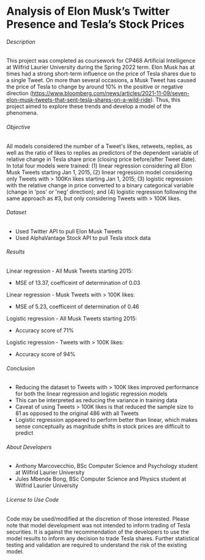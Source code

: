 # Analysis of Elon Musk’s Twitter Presence and Tesla’s Stock Prices

###### Description
This project was completed as coursework for CP468 Artificial Intelligence at Wilfrid Laurier University during the Spring 2022 term. Elon Musk has at times had a strong short-term influence on the price of Tesla shares due to a single Tweet. On more than several occasions, a Musk Tweet has caused the price of Tesla to change by around 10% in the positive or negative direction (https://www.bloomberg.com/news/articles/2021-11-09/seven-elon-musk-tweets-that-sent-tesla-shares-on-a-wild-ride). Thus, this project aimed to explore these trends and develop a model of the phenomena.

###### Objective
All models considered the number of a Tweet's likes, retweets, replies, as well as the ratio of likes to replies as predictors of the dependent variable of relative change in Tesla share price (closing price before/after Tweet date). In total four models were trained: (1) linear regression considering all Elon Musk Tweets starting Jan 1, 2015, (2) linear regression model considering only Tweets with > 100Kn likes starting Jan 1, 2015; (3) logistic regression with the relative change in price converted to a binary categorical variable (change in 'pos' or 'neg' direction); and (4) logistic regression following the same approach as #3, but only considering Tweets with > 100K likes.

###### Dataset
- Used Twitter API to pull Elon Musk Tweets
- Used AlphaVantage Stock API to pull Tesla stock data

###### Results
Linear regression - All Musk Tweets starting 2015:
  - MSE of 13.37, coefficeint of determination of 0.03
 
Linear regression - Musk Tweets with > 100K likes:
  - MSE of 5.23, coefficeint of determination of 0.46
  
Logistic regression - All Musk Tweets starting 2015:
  - Accuracy score of 71%
  
Logistic regression - Tweets with > 100K likes:
  - Accuracy score of 94%

###### Conclusion
- Reducing the dataset to Tweets with > 100K likes improved performance for both the linear regression and logistic regression models
- This can be interpreted as reducing the variance in training data
- Caveat of using Tweets > 100K likes is that reduced the sample size to 81 as opposed to the original 486 with all Tweets
- Logistic regression appeared to perform better than linear, which makes sense conceptually as magnitude shifts in stock prices are difficult to predict

###### About Developers
- Anthony Marcovecchio, BSc Computer Science and Psychology student at Wilfrid Laurier University
- Jules Mbende Bong, BSc Computer Science and Physics student at Wilfrid Laurier University

###### License to Use Code
Code may be used/modified at the discretion of those interested. Please note that model development was not intended to inform trading of Tesla securities. It is against the recommendation of the developers to use the model results to inform any decision to trade Tesla shares. Further statistical testing and validation are required to understand the risk of the existing model. 
